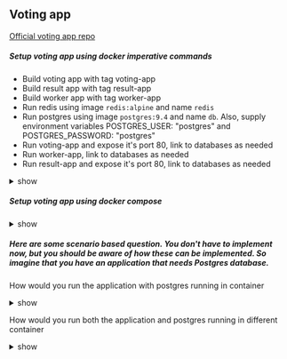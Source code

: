 ## Voting app

[Official voting app repo](https://github.com/dockersamples/example-voting-app)

##### Setup voting app using docker imperative commands
- Build voting app with tag voting-app
- Build result app with tag result-app
- Build worker app with tag worker-app
- Run redis using image `redis:alpine` and name `redis`
- Run postgres using image `postgres:9.4` and name `db`. Also, supply environment variables POSTGRES_USER: "postgres" and POSTGRES_PASSWORD: "postgres"
- Run voting-app and expose it's port 80, link to databases as needed
- Run worker-app, link to databases as needed
- Run result-app and expose it's port 80, link to databases as needed

<details><summary>show</summary>
<p>

```bash
docker build ./vote -t voting-app
docker build ./result -t result-app
docker build ./worker -t worker-app

docker run -d --name=redis redis:alpine
docker run -d --name=db -e POSTGRES_USER=postgres -e POSTGRES_PASSWORD=postgres postgres:9.4
docker run -d --link redis:redis -p 5000:80 voting-app:1.0
docker run -d --link redis:redis --link db:db worker-app
docker run -d --link db:db -p 5001:80 result-app

Voting app: http://localhost:5000/
Result app: http://localhost:5001/
```

</p>
</details>


##### Setup voting app using docker compose

<details><summary>show</summary>
<p>

```bash
Create a file docker-compose.yml with below configuration
version: "3"
services:
  vote:
    image: voting-app
    ports:
      - "5000:80"
  redis:
    image: redis:alpine
  worker:
    image: worker-app
  db:
    image: postgres:9.4
    environment:
      POSTGRES_USER: "postgres"
      POSTGRES_PASSWORD: "postgres"
  result:
    image: result-app
    ports:
      - "5001:80"

Execute
docker-compose up
or
docker-compose -f <docker-compose-config-filename> up
```

</p>
</details>


##### Here are some scenario based question. You don't have to implement now, but you should be aware of how these can be implemented. So imagine that you have an application that needs Postgres database. 

How would you run the application with postgres running in container

<details><summary>show</summary>
<p>

```bash
Run postgres in a container, and expose it's port so java applciation can connect to it
```

</p>
</details>


How would you run both the application and postgres running in different container

<details><summary>show</summary>
<p>

```bash
Run postgres in a container
Run application in a container, and link them using --link. Application should use host as the service name of postgres.

or 
Use docker compose to run both the containers so they are linked. Application should still use host as the service name of postgres.
```

</p>
</details>
